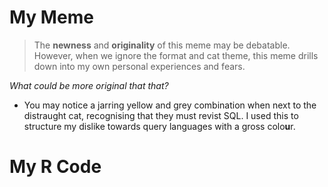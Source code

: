 # My Meme
>  The **newness** and **originality** of this meme may be debatable. 
However, when we ignore the format and cat theme, this meme drills down into my own personal experiences and fears.

_What could be more original that that?_

* You may notice a jarring yellow and grey combination when next to the distraught cat, recognising that they must revist SQL. I used this to structure my dislike towards query languages with a gross colo**u**r. 

# My R Code
